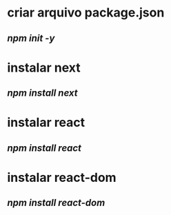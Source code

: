 # criar arquivo package.json
## *npm init -y*

# instalar next 
## *npm install next*

# instalar react
## *npm install react*

# instalar react-dom
## *npm install react-dom*